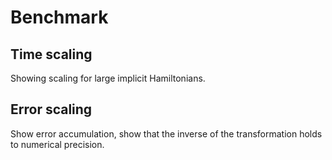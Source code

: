 # Benchmark

## Time scaling

Showing scaling for large implicit Hamiltonians.

## Error scaling

Show error accumulation, show that the inverse of the transformation holds to numerical precision.
